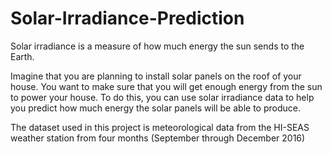# Solar-Irradiance-Prediction
Solar irradiance is a measure of how much energy the sun sends to the Earth.

Imagine that you are planning to install solar panels on the roof of your house. You want to make sure that you will get enough energy from the sun to power your house. To do this, you can use solar irradiance data to help you predict how much energy the solar panels will be able to produce.

The dataset used in this project is meteorological data from the HI-SEAS weather station from four months (September through December 2016) 
